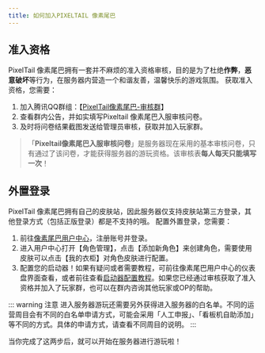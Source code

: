 ```yaml
---
title: 如何加入PIXELTAIL 像素尾巴
---
```


## 准入资格
PixelTail 像素尾巴拥有一套并不麻烦的准入资格审核，目的是为了杜绝**作弊**，**恶意破坏**等行为，在服务器内营造一个和谐友善，温馨快乐的游戏氛围。
获取准入资格，您需要：
1. 加入腾讯QQ群组：【[PixelTail像素尾巴-审核群](https://jq.qq.com/?_wv=1027&k=VW8qrbbK)】
2. 查看群内公告，并如实填写Pixeltail 像素尾巴入服审核问卷。
3. 及时将问卷结果截图发送给管理员审核，获取并加入玩家群。

> 「**Pixeltail像素尾巴入服审核问卷**」是服务器现在采用的基本审核问卷，只有通过了该问卷，才能获得服务器的游玩资格。该审核表**每人每天只能填写一次**！

## 外置登录

PixelTail 像素尾巴拥有自己的皮肤站，因此服务器仅支持皮肤站第三方登录，其他登录方式（包括正版登录）都是不支持的哦。
配置外置登录，您需要：
1. 前往[像素尾巴用户中心](https://skin.pixeltail.cn)，注册账号并登录。
2. 进入用户中心打开【角色管理】，点击【添加新角色】来创建角色，需要使用皮肤可以点击【我的衣柜】对角色皮肤进行配置。
3. 配置您的启动器！如果有疑问或者需要教程，可前往像素尾巴用户中心的仪表盘界面查看，或者前往查看[启动器配置教程](https://blessing.netlify.app/yggdrasil-api/authlib-injector.html#%E9%85%8D%E7%BD%AE%E5%90%AF%E5%8A%A8%E5%99%A8)。如果您已经通过审核获取了准入资格并加入了玩家群，也可以在群内咨询其他玩家或OP的帮助。


::: warning 注意
进入服务器游玩还需要另外获得进入服务器的白名单。不同的运营周目会有不同的白名单申请方式，可能会采用「人工申报」、「看板机自助添加」等不同的方式。具体的申请方式，请查看不同周目的说明。
:::

当你完成了这两步后，就可以开始在服务器进行游玩啦！